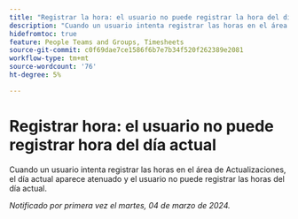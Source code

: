 ```yaml
---
title: "Registrar la hora: el usuario no puede registrar la hora del día actual"
description: "Cuando un usuario intenta registrar las horas en el área de Actualizaciones, el día actual aparece atenuado y el usuario no puede registrar las horas del día actual."
hidefromtoc: true
feature: People Teams and Groups, Timesheets
source-git-commit: c0f69dae7ce1586f6b7e7b34f520f262389e2081
workflow-type: tm+mt
source-wordcount: '76'
ht-degree: 5%

---
```



# Registrar hora: el usuario no puede registrar hora del día actual

Cuando un usuario intenta registrar las horas en el área de Actualizaciones, el día actual aparece atenuado y el usuario no puede registrar las horas del día actual.

_Notificado por primera vez el martes, 04 de marzo de 2024._
